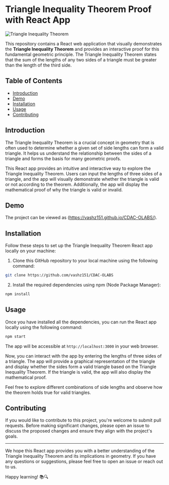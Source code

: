 # Triangle Inequality Theorem Proof with React App

![Triangle Inequality Theorem](https://d138zd1ktt9iqe.cloudfront.net/media/seo_landing_files/triangle-abc-1621326328.png)

This repository contains a React web application that visually demonstrates the **Triangle Inequality Theorem** and provides an interactive proof for this fundamental geometric principle. The Triangle Inequality Theorem states that the sum of the lengths of any two sides of a triangle must be greater than the length of the third side.

## Table of Contents
- [Introduction](#introduction)
- [Demo](#demo)
- [Installation](#installation)
- [Usage](#usage)
- [Contributing](#contributing)

## Introduction
The Triangle Inequality Theorem is a crucial concept in geometry that is often used to determine whether a given set of side lengths can form a valid triangle. It helps us understand the relationship between the sides of a triangle and forms the basis for many geometric proofs.

This React app provides an intuitive and interactive way to explore the Triangle Inequality Theorem. Users can input the lengths of three sides of a triangle, and the app will visually demonstrate whether the triangle is valid or not according to the theorem. Additionally, the app will display the mathematical proof of why the triangle is valid or invalid.

## Demo
The project can be viewed as (https://vashz151.github.io/CDAC-OLABS/).

## Installation
Follow these steps to set up the Triangle Inequality Theorem React app locally on your machine:

1. Clone this GitHub repository to your local machine using the following command:
```bash
git clone https://github.com/vashz151/CDAC-OLABS
```

2. Install the required dependencies using npm (Node Package Manager):
```bash
npm install
```

## Usage
Once you have installed all the dependencies, you can run the React app locally using the following command:

```bash
npm start
```

The app will be accessible at `http://localhost:3000` in your web browser.

Now, you can interact with the app by entering the lengths of three sides of a triangle. The app will provide a graphical representation of the triangle and display whether the sides form a valid triangle based on the Triangle Inequality Theorem. If the triangle is valid, the app will also display the mathematical proof.

Feel free to explore different combinations of side lengths and observe how the theorem holds true for valid triangles.

## Contributing
If you would like to contribute to this project, you're welcome to submit pull requests. Before making significant changes, please open an issue to discuss the proposed changes and ensure they align with the project's goals.

---

We hope this React app provides you with a better understanding of the Triangle Inequality Theorem and its implications in geometry. If you have any questions or suggestions, please feel free to open an issue or reach out to us.

Happy learning! 📚🔍
